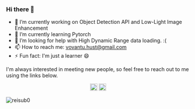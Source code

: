 ### Hi there 👋

- 🔭 I’m currently working on Object Detection API and Low-Light Image Enhancement
- 🌱 I’m currently learning Pytorch
- 🤔 I’m looking for help with High Dynamic Range data loading. :( 
- 📫 How to reach me: vovantu.hust@gmail.com
- ⚡ Fun fact: I'm just a learner 😄



I'm always interested in meeting new people, so feel free to reach out to me using the links below.

<p align="center">
  <a href="mailto:vovantu.hust@gmail.com"><img src="https://image.flaticon.com/icons/svg/725/725643.svg" height="20" width="20" /></a>
  <a href="https://linkedin.com/in/tuvv"><img src="https://cdn.jsdelivr.net/npm/simple-icons@3.0.1/icons/linkedin.svg" height="20"     width="20" /></a>
</p>

<p align="left">
  <img src="https://github-readme-stats.vercel.app/api?username=tuvovan&show_icons=true" alt="reisub0" /> 

</p>
<p align="left"> </p>
